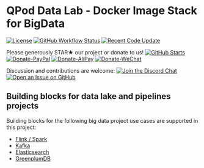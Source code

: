 # QPod Data Lab - Docker Image Stack for BigData

[![License](https://img.shields.io/badge/License-BSD%203--Clause-green.svg)](https://opensource.org/licenses/BSD-3-Clause)
[![GitHub Workflow Status](https://img.shields.io/github/actions/workflow/status/QPod/lab-data/docker.yml?branch=main)](https://github.com/QPod/lab-data/actions/workflows/docker.yml)
[![Recent Code Update](https://img.shields.io/github/last-commit/QPod/lab-data.svg)](https://github.com/QPod/lab-data/stargazers)

Please generously STAR★ our project or donate to us!  [![GitHub Starts](https://img.shields.io/github/stars/QPod/data-lab.svg?label=Stars&style=social)](https://github.com/QPod/data-lab/stargazers)
[![Donate-PayPal](https://img.shields.io/badge/Donate-PayPal-blue.svg)](https://paypal.me/haobibo)
[![Donate-AliPay](https://img.shields.io/badge/Donate-Alipay-blue.svg)](https://raw.githubusercontent.com/wiki/haobibo/resources/img/Donate-AliPay.png)
[![Donate-WeChat](https://img.shields.io/badge/Donate-WeChat-green.svg)](https://raw.githubusercontent.com/wiki/haobibo/resources/img/Donate-WeChat.png)

Discussion and contributions are welcome:
[![Join the Discord Chat](https://img.shields.io/badge/Discuss_on-Discord-green)](https://discord.gg/kHUzgQxgbJ)
[![Open an Issue on GitHub](https://img.shields.io/github/issues/QPod/lab-data)](https://github.com/QPod/lab-data/issues)

## Building blocks for data lake and pipelines projects

Building blocks for the following big data project use cases are supported in this project:

- [Flink / Spark](https://hub.docker.com/r/qpod/bigdata)
- [Kafka](https://hub.docker.com/r/qpod/kafka)
- [Elasticsearch](https://hub.docker.com/r/qpod/elasticsearch)
- [GreenplumDB](https://hub.docker.com/r/qpod/greenplum)
